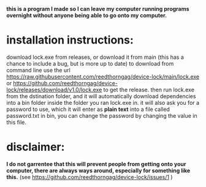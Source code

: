 
**this is a program I made so I can leave my computer running programs overnight without anyone being able to go onto my computer.**

# installation instructions:
download lock.exe from releases, or download it from main (this has a chance to include a bug, but is more up to date) to download from command line use the url https://raw.githubusercontent.com/reedthorngag/device-lock/main/lock.exe or https://github.com/reedthorngag/device-lock/releases/download/v1.0/lock.exe to get the release.
then run lock.exe from the dstination folder, and it will automatically download dependencies into a bin folder inside the folder you ran lock.exe in.
it will also ask you for a password to use, which it will enter as **plain text** into a file called password.txt in bin, you can change the password by changing the value in this file.

# disclaimer:
**I do not garrentee that this will prevent people from getting onto your computer, there are always ways around, especially for something like this.** (see https://github.com/reedthorngag/device-lock/issues/1 )

